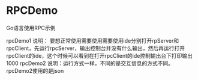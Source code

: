 # RPCDemo
Go语言使用RPC示例

rpcDemo1 说明：
要想正常使用需要使用需要使用ide分别打开rpServer和rpcClient，先运行rpcServer，输出控制台并没有什么输出，然后再运行打开rpcClient的ide，这个时候可以看到在打开rpcClient的ide控制输出台下打印输出1000
rpcDemo2 说明：运行方式一样，不同的是交互信息的方式不同。rpcDemo2使用的是json


